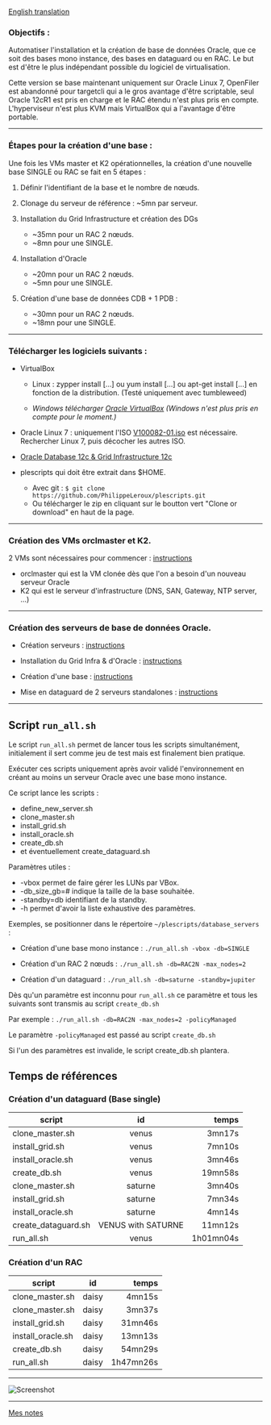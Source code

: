 [English translation](https://github.com/PhilippeLeroux/plescripts/wiki/english)

### Objectifs :

Automatiser l'installation et la création de base de données Oracle, que ce soit
des bases mono instance, des bases en dataguard ou en RAC.
Le but est d'être le plus indépendant possible du logiciel de virtualisation.

Cette version se base maintenant uniquement sur Oracle Linux 7, OpenFiler est
abandonné pour targetcli qui a le gros avantage d'être scriptable, seul Oracle 12cR1
est pris en charge et le RAC étendu n'est plus pris en compte.
L'hyperviseur n'est plus KVM mais VirtualBox qui a l'avantage d'être portable.

--------------------------------------------------------------------------------

### Étapes pour la création d'une base :

Une fois les VMs master et K2 opérationnelles, la création d'une nouvelle base
SINGLE ou RAC se fait en 5 étapes :

1. Définir l'identifiant de la base et le nombre de nœuds.

2. Clonage du serveur de référence : ~5mn par serveur.

3. Installation du Grid Infrastructure et création des DGs

	* ~35mn pour un RAC 2 nœuds.
	* ~8mn pour une SINGLE.

4. Installation d'Oracle

	* ~20mn pour un RAC 2 nœuds.
	* ~5mn pour une SINGLE.


5. Création d'une base de données CDB + 1 PDB :

	* ~30mn pour un RAC 2 nœuds.
	* ~18mn pour une SINGLE.

--------------------------------------------------------------------------------
### Télécharger les logiciels suivants :

* VirtualBox
  * Linux : zypper install [...] ou yum install [...] ou apt-get install [...] en fonction de la distribution.
	(Testé uniquement avec tumbleweed)

  * _Windows télécharger [Oracle VirtualBox](https://www.virtualbox.org/wiki/Downloads) (Windows n'est plus pris en compte pour le moment.)_

* Oracle Linux 7 : uniquement l'ISO [V100082-01.iso](https://edelivery.oracle.com/osdc/faces/SearchSoftware) est nécessaire. Rechercher Linux 7, puis décocher les autres ISO.

* [Oracle Database 12c & Grid Infrastructure 12c](http://www.oracle.com/technetwork/database/enterprise-edition/downloads/database12c-linux-download-2240591.html)

* plescripts qui doit être extrait dans $HOME.
	* Avec git : `$ git clone https://github.com/PhilippeLeroux/plescripts.git`
	* Ou télécharger le zip en cliquant sur le boutton vert "Clone or download" en haut de la page.

--------------------------------------------------------------------------------

### Création des VMs orclmaster et K2.
2 VMs sont nécessaires pour commencer : [instructions](https://github.com/PhilippeLeroux/plescripts/wiki/Création-des-VMs-orclmaster-et-K2)
 - orclmaster qui est la VM clonée dès que l'on a besoin d'un nouveau serveur Oracle
 - K2 qui est le serveur d'infrastructure (DNS, SAN, Gateway, NTP server, ...)

--------------------------------------------------------------------------------

### Création des serveurs de base de données Oracle.

* Création serveurs : [instructions](https://github.com/PhilippeLeroux/plescripts/wiki/Create-servers)

* Installation du Grid Infra & d'Oracle : [instructions](https://github.com/PhilippeLeroux/plescripts/wiki/Installation-:-Grid-infra-&-Oracle)

* Création d'une base : [instructions](https://github.com/PhilippeLeroux/plescripts/tree/master/db/README.md)

* Mise en dataguard de 2 serveurs standalones : [instructions](https://github.com/PhilippeLeroux/plescripts/blob/master/db/stby/README.md)

--------------------------------------------------------------------------------

##	Script `run_all.sh`

Le script `run_all.sh` permet de lancer tous les scripts simultanément, initialement
il sert comme jeu de test mais est finalement bien pratique.

Exécuter ces scripts uniquement après avoir validé l'environnement en créant au moins
un serveur Oracle avec une base mono instance.

Ce script lance les scripts :
 - define_new_server.sh
 - clone_master.sh
 - install_grid.sh
 - install_oracle.sh
 - create_db.sh
 - et éventuellement create_dataguard.sh

Paramètres utiles :
 - -vbox permet de faire gérer les LUNs par VBox.
 - -db_size_gb=# indique la taille de la base souhaitée.
 - -standby=db identifiant de la standby.
 - -h  permet d'avoir la liste exhaustive des paramètres.

Exemples, se positionner dans le répertoire `~/plescripts/database_servers` :
 - Création d'une base mono instance : `./run_all.sh -vbox -db=SINGLE`

 - Création d'un RAC 2 nœuds : `./run_all.sh -db=RAC2N -max_nodes=2`

 - Création d'un dataguard : `./run_all.sh -db=saturne -standby=jupiter`

Dès qu'un paramètre est inconnu pour `run_all.sh` ce paramètre et tous les suivants
sont transmis au script `create_db.sh`

Par exemple : `./run_all.sh -db=RAC2N -max_nodes=2 -policyManaged`

Le paramètre `-policyManaged` est passé au script `create_db.sh`

Si l'un des paramètres est invalide, le script create_db.sh plantera.

##	Temps de références
### Création d'un dataguard (Base single)

script				|	id					|	temps
--------------------|:---------------------:|-------------:
clone_master.sh		|	venus				|	   3mn17s
install_grid.sh		|	venus				|	   7mn10s
install_oracle.sh	|	venus				|	   3mn46s
create_db.sh		|	venus				|	 19mn58s
clone_master.sh		|	saturne				|	   3mn40s
install_grid.sh		|	saturne				|	   7mn34s
install_oracle.sh	|	saturne				|	   4mn14s
create_dataguard.sh	|	VENUS with SATURNE	|	  11mn12s
run_all.sh			|	venus				|	1h01mn04s

###	Création d'un RAC

script				|	id					|	temps
--------------------|:---------------------:|-------------:
clone_master.sh		|	daisy				|	4mn15s
clone_master.sh		|	daisy				|	3mn37s
install_grid.sh		|	daisy				|	31mn46s
install_oracle.sh	|	daisy				|	13mn13s
create_db.sh		|	daisy				|	54mn29s
run_all.sh			|	daisy				|	1h47mn26s

--------------------------------------------------------------------------------

![Screenshot](https://github.com/PhilippeLeroux/plescripts/wiki/virtualbox_manager.png)

--------------------------------------------------------------------------------
[Mes notes](https://github.com/PhilippeLeroux/plescripts/wiki)
